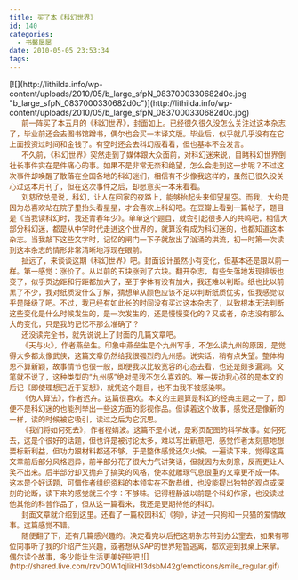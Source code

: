 ```yaml
---
title: 买了本《科幻世界》
id: 140
categories:
  - 书馨屡屡
date: 2010-05-05 23:53:34
tags:
---
```


<div id="msgcns!DA984E57EDE76A7C!1882" class="bvMsg">
<div>[![](http://lithilda.info/wp-content/uploads/2010/05/b_large_sfpN_0837000330682d0c.jpg "b_large_sfpN_0837000330682d0c")](http://lithilda.info/wp-content/uploads/2010/05/b_large_sfpN_0837000330682d0c.jpg)</div>
<div><span style="color: #974806; font-size: small;">      前一阵买了本五月的《科幻世界》，封面如上。已经很久很久没怎么关注过这本杂志了，毕业前还会去图书馆蹭书，偶尔也会买一本译文版。毕业后，似乎就几乎没有在它上面投资过时间和金钱了。有空时还会去科幻版看看，但也基本不会发言。</span></div>
<div></div>
<div><span style="color: #974806; font-size: small;">      不久前，《科幻世界》突然走到了媒体跟大众面前，对科幻迷来说，目睹科幻世界倒社长事件实在是件痛心的事。如果不是非常无奈和绝望，怎么会走到这一步呢？不过这次事件却唤醒了散落在全国各地的科幻迷们，相信有不少像我这样的，虽然已很久没关心过这本月刊了，但在这次事件之后，却愿意买一本来看看。</span></div>
<div></div>
<div><span style="color: #974806; font-size: small;">      刘慈欣总是说，科幻，让人在回家的夜路上，能够抬起头来仰望星空。而我，大约是因为总喜欢站在院子里抬头看星星，才会喜欢上科幻吧。在豆瓣上看到一篇帖子，题目是《当我读科幻时，我还青春年少》。单单这个题目，就会引起很多人的共鸣吧，相信大部分科幻迷，都是从中学时代走进这个世界的，就算没有成为科幻迷的，也都知道这本杂志。当我敲下这些文字时，记忆的闸门一下子就放出了汹涌的洪流，初一时第一次读到这本杂志的情形非常清晰地浮现在眼前。</span></div>
<div></div>
<div><span style="color: #974806; font-size: small;">      扯远了，来谈谈这期《科幻世界》吧。封面设计虽然小有变化，但基本还是跟以前一样。第一感觉：涨价了。从以前的五块涨到了六块。翻开杂志，有些失落地发现排版也变了，似乎页边距和行距都加大了，至于字体有没有加大，我还难以判断。纸也比以前黑了不少，我对纸质没什么了解，猜想单从颜色应该不足以判断纸质优劣，但我感觉似乎是降级了吧。不过，我已经有如此长的时间没有买过这本杂志了，以致根本无法判断这些变化是什么时候发生的，是一次发生的，还是慢慢变化的？又或者，杂志没有那么大的变化，只是我的记忆不那么准确了？</span></div>
<div></div>
<div><span style="color: #974806; font-size: small;">      还没读完全书，就先说说上了封面的几篇文章吧。</span></div>
<div></div>
<div><span style="color: #974806; font-size: small;">      《天与火》，作者燕垒生。印象中燕垒生是个九州写手，不怎么读九州的原因，是觉得大多都太像武侠，这篇文章仍然给我很强烈的九州感。说实话，稍有点失望。整体构思不算新颖，故事情节也很一般，即便我以比较宽容的心态去看，也还是颇多漏洞。文笔就不说了，这种类型的“九州感”绝对是我不怎么喜欢的。唯一拨动我心弦的是本文的后记《即使理想已近于妄想》，就凭这个题目，也不由我不被感染啊。</span></div>
<div></div>
<div><span style="color: #974806; font-size: small;">      《伪人算法》，作者迟卉。这篇很喜欢。本文的主题算是科幻的经典主题之一了，即便不是科幻迷的也能列举出一些这方面的影视作品。但读着这个故事，感觉还是像新的一样，读的时候被它吸引，读过之后为它沉思。</span></div>
<div></div>
<div><span style="color: #974806; font-size: small;">      《我们将如何死去》，作者程婧波。这篇不是小说，是彩页配图的科学故事。如何死去，这是个很好的话题，但也许是被讨论太多，难以写出新意吧，感觉作者太刻意地想要标新利益，但功力跟材料都还不够，于是整体感觉还欠火候。一遍读下来，觉得这篇文章前后部分风格迥异，前半部分花了很大力气讲笑话，但就因为太刻意，反而更让人笑不出来。后半部分却又抛弃了搞笑的风格，使本就雕琢气息很重的文章更不成一体。这本是个好话题，可惜作者组织资料的本领实在不敢恭维，也没能提出独特的观点或深刻的论断，读下来的感觉就三个字：不够味。记得程静波以前是个科幻作家，也没读过他其他的科普作品了，但从这一篇看来，我还是更期待他的科幻。</span></div>
<div></div>
<div><span style="color: #974806; font-size: small;">      封面文章就介绍到这里。还看了一篇校园科幻《狗》，讲述一只狗和一只猫的爱情故事。这篇感觉不错。</span></div>
<div></div>
<div><span style="color: #974806; font-size: small;">      随便翻了下，还有几篇感兴趣的。决定看完以后把这期杂志带到办公室去，如果有哪位同事听了我的介绍产生兴趣，或者想从SAP的世界短暂逃离，都欢迎到我桌上来拿。偶尔读个故事，多少能让生活更美好些吧 ![](http://shared.live.com/rzvDQW1qjIikH13dsbM42g/emoticons/smile_regular.gif)</span></div>
<div></div>
&nbsp;

</div>
